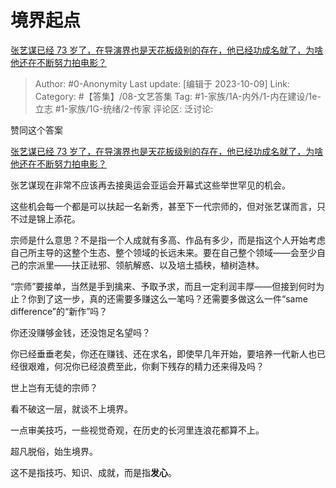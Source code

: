 # 境界起点
[张艺谋已经 73 岁了，在导演界也是天花板级别的存在，他已经功成名就了，为啥他还在不断努力拍电影？](https://www.zhihu.com/question/624711628/answer/3242027328)

> Author: #0-Anonymity
> Last update: [编辑于 2023-10-09]
> Link:
> Category: #【答集】/08-文艺答集 
> Tag: #1-家族/1A-内外/1-内在建设/1e-立志 #1-家族/1G-统绪/2-传家 
> 评论区:
> 泛讨论:

赞同这个答案

[张艺谋已经 73 岁了，在导演界也是天花板级别的存在，他已经功成名就了，为啥他还在不断努力拍电影？](https://www.zhihu.com/question/624711628/answer/3241923755)

张艺谋现在非常不应该再去接奥运会亚运会开幕式这些举世罕见的机会。

这些机会每一个都是可以扶起一名新秀，甚至下一代宗师的，但对张艺谋而言，只不过是锦上添花。

宗师是什么意思？不是指一个人成就有多高、作品有多少，而是指这个人开始考虑自己所主导的这整个生态、整个领域的长远未来。要在自己整个领域——会至少自己的宗派里——扶正祛邪、领航解惑、以及培土插秧，植树造林。

“宗师”要接单，当然是手到擒来、予取予求，而且一定利润丰厚——但接到何时为止？你到了这一步，真的还需要多赚这么一笔吗？还需要多做这么一件“same difference”的“新作”吗？

你还没赚够金钱，还没饱足名望吗？

你已经垂垂老矣，你还在赚钱、还在求名，即使早几年开始，要培养一代新人也已经很艰难，何况你已经浪费至此，你剩下残存的精力还来得及吗？

世上岂有无徒的宗师？

看不破这一层，就谈不上境界。

一点审美技巧，一些视觉奇观，在历史的长河里连浪花都算不上。

超凡脱俗，始生境界。

这不是指技巧、知识、成就，而是指**发心**。